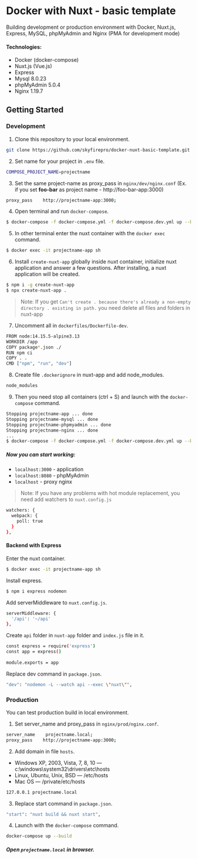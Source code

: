 # Docker with Nuxt - basic template
Building development or production environment with Docker, Nuxt.js, Express, MySQL, phpMyAdmin and Nginx (PMA for development mode) 

#### Technologies:
- Docker (docker-compose)
- Nuxt.js (Vue.js)
- Express
- Mysql 8.0.23 
- phpMyAdmin 5.0.4
- Nginx 1.19.7

## Getting Started

### Development

1. Clone this repository to your local environment.

```bash
git clone https://github.com/skyfirepro/docker-nuxt-basic-template.git
```

2. Set name for your project in ``.env`` file.

```bash
COMPOSE_PROJECT_NAME=projectname
```

3. Set the same project-name as proxy_pass in ``nginx/dev/nginx.conf`` (Ex. if you set **foo-bar** as project name - http://foo-bar-app:3000)

```bash
proxy_pass    http://projectname-app:3000;
```

4. Open terminal and run ``docker-compose``.

```bash
$ docker-compose -f docker-compose.yml -f docker-compose.dev.yml up --build
```

5. In other terminal enter the nuxt container with the ``docker exec`` command.

```bash
$ docker exec -it projectname-app sh
```

6. Install `create-nuxt-app` globally inside nuxt container, initialize nuxt application and answer a few questions. After installing, a nuxt application will be created.

```bash
$ npm i -g create-nuxt-app
$ npx create-nuxt-app .
```

> Note: If you get ``Can't create . because there's already a non-empty directory . existing in path.`` you need delete all files and folders in nuxt-app


7. Uncomment all in ``dockerfiles/Dockerfile-dev``.

```bash
FROM node:14.15.5-alpine3.13
WORKDIR /app
COPY package*.json ./
RUN npm ci
COPY . .
CMD ["npm", "run", "dev"]
```

8. Create file ``.dockerignore`` in nuxt-app and add node_modules.

```bash
node_modules
```

9. Then you need stop all containers (ctrl + S) and launch with the ``docker-compose`` command.
```bash
Stopping projectname-app ... done
Stopping projectname-mysql ... done
Stopping projectname-phpmyadmin ... done
Stopping projectname-nginx ... done
... 
$ docker-compose -f docker-compose.yml -f docker-compose.dev.yml up --build
```


##### Now you can start working: 
- ``localhost:3000`` - application
- ``localhost:8080`` - phpMyAdmin
- ``localhost`` - proxy nginx



> Note: If you have any problems with hot module replacement, you need add watchers to ``nuxt.config.js``
```bash
watchers: {
  webpack: {
    poll: true
  }
},
```
#### Backend with Express
Enter the nuxt container.
```bash
$ docker exec -it projectname-app sh
 ```

Install express.
```bash
$ npm i express nodemon
 ```

Add serverMiddleware to ``nuxt.config.js``.
```bash
serverMiddleware: {
  '/api': '~/api'
},
 ```

Create ``api`` folder in ``nuxt-app`` folder and ``index.js`` file in it.
```bash
const express = require('express')
const app = express()
 
module.exports = app
```

Replace dev command in ``package.json``.
```bash
"dev": "nodemon -L --watch api --exec \"nuxt\"",
```


### Production 
You can test production build in local environment.

1. Set server_name and proxy_pass in ``nginx/prod/nginx.conf``.
```bash
server_name    projectname.local;
proxy_pass    http://projectname-app:3000;
```

2. Add domain in file ``hosts``.
- Windows XP, 2003, Vista, 7, 8, 10 — c:\windows\system32\drivers\etc\hosts
- Linux, Ubuntu, Unix, BSD — /etc/hosts
- Mac OS — /private/etc/hosts
```bash
127.0.0.1 projectname.local
```

3. Replace start command in ``package.json``.
```bash
"start": "nuxt build && nuxt start",
```

4. Launch with the ``docker-compose`` command.
```bash
docker-compose up --build
```

##### Open ``projectname.local`` in browser.

